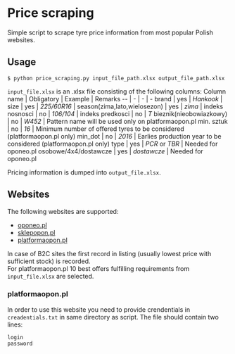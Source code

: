 # Price scraping 
Simple script to scrape tyre price information from most popular Polish websites.

## Usage 
`$ python price_scraping.py input_file_path.xlsx output_file_path.xlsx`

`input_file.xlsx` is an .xlsx file consisting of the following columns:
Column name | Obligatory | Example | Remarks
-- | - | - | -
brand | yes | _Hankook_ |
size | yes | _225/60R16_ |
season(zima,lato,wielosezon) | yes | _zima_ |
indeks nosnosci | no | _106/104_ |
indeks predkosci | no | _T_
bieznik(nieobowiazkowy) | no | _W452_ | Pattern name will be used only on platformaopon.pl 
min. sztuk | no | _16_ | Minimum number of offered tyres to be considered (platformaopon.pl only)
min_dot | no | _2016_ | Earlies production year to be considered (platformaopon.pl only)
type | yes | _PCR_ or _TBR_ | Needed for oponeo.pl
osobowe/4x4/dostawcze | yes | _dostawcze_ | Needed for oponeo.pl

Pricing information is dumped into `output_file.xlsx`. 

## Websites ##
The following websites are supported:
- [oponeo.pl](https://www.oponeo.pl)
- [sklepopon.pl](https://www.sklepopon.pl)
- [platformaopon.pl](https://www.platformaopon.pl)

In case of B2C sites the first record in listing (usually lowest price with sufficient stock) is recorded.  
For platformaopon.pl 10 best offers fulfilling requirements from `input_file.xlsx` are selected.

### platformaopon.pl ###
In order to use this website you need to provide crendentials in `creadentials.txt` in same directory as script. The file should contain two lines:
~~~
login
password
~~~
